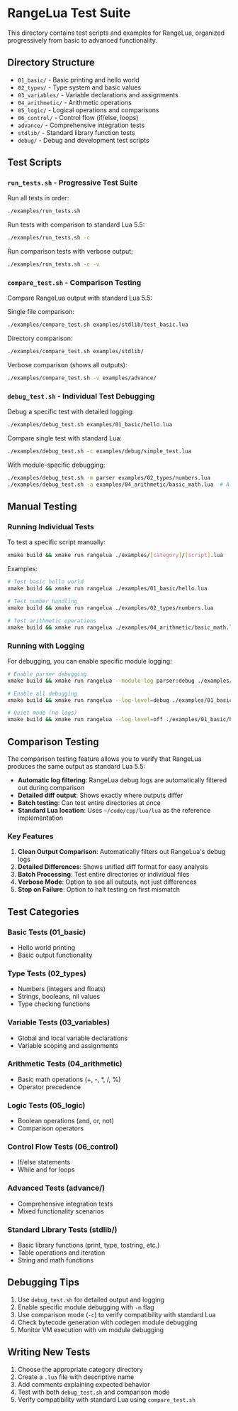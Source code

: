 # RangeLua Test Suite

This directory contains test scripts and examples for RangeLua, organized progressively from basic to advanced functionality.

## Directory Structure

- `01_basic/` - Basic printing and hello world
- `02_types/` - Type system and basic values
- `03_variables/` - Variable declarations and assignments
- `04_arithmetic/` - Arithmetic operations
- `05_logic/` - Logical operations and comparisons
- `06_control/` - Control flow (if/else, loops)
- `advance/` - Comprehensive integration tests
- `stdlib/` - Standard library function tests
- `debug/` - Debug and development test scripts

## Test Scripts

### `run_tests.sh` - Progressive Test Suite
Run all tests in order:
```bash
./examples/run_tests.sh
```

Run tests with comparison to standard Lua 5.5:
```bash
./examples/run_tests.sh -c
```

Run comparison tests with verbose output:
```bash
./examples/run_tests.sh -c -v
```

### `compare_test.sh` - Comparison Testing
Compare RangeLua output with standard Lua 5.5:

Single file comparison:
```bash
./examples/compare_test.sh examples/stdlib/test_basic.lua
```

Directory comparison:
```bash
./examples/compare_test.sh examples/stdlib/
```

Verbose comparison (shows all outputs):
```bash
./examples/compare_test.sh -v examples/advance/
```

### `debug_test.sh` - Individual Test Debugging
Debug a specific test with detailed logging:
```bash
./examples/debug_test.sh examples/01_basic/hello.lua
```

Compare single test with standard Lua:
```bash
./examples/debug_test.sh -c examples/debug/simple_test.lua
```

With module-specific debugging:
```bash
./examples/debug_test.sh -m parser examples/02_types/numbers.lua
./examples/debug_test.sh -a examples/04_arithmetic/basic_math.lua  # All modules
```

## Manual Testing

### Running Individual Tests

To test a specific script manually:
```bash
xmake build && xmake run rangelua ./examples/[category]/[script].lua
```

Examples:
```bash
# Test basic hello world
xmake build && xmake run rangelua ./examples/01_basic/hello.lua

# Test number handling
xmake build && xmake run rangelua ./examples/02_types/numbers.lua

# Test arithmetic operations
xmake build && xmake run rangelua ./examples/04_arithmetic/basic_math.lua
```

### Running with Logging

For debugging, you can enable specific module logging:
```bash
# Enable parser debugging
xmake build && xmake run rangelua --module-log parser:debug ./examples/01_basic/hello.lua

# Enable all debugging
xmake build && xmake run rangelua --log-level=debug ./examples/01_basic/hello.lua

# Quiet mode (no logs)
xmake build && xmake run rangelua --log-level=off ./examples/01_basic/hello.lua
```

## Comparison Testing

The comparison testing feature allows you to verify that RangeLua produces the same output as standard Lua 5.5:

- **Automatic log filtering**: RangeLua debug logs are automatically filtered out during comparison
- **Detailed diff output**: Shows exactly where outputs differ
- **Batch testing**: Can test entire directories at once
- **Standard Lua location**: Uses `~/code/cpp/lua/lua` as the reference implementation

### Key Features

1. **Clean Output Comparison**: Automatically filters out RangeLua's debug logs
2. **Detailed Differences**: Shows unified diff format for easy analysis
3. **Batch Processing**: Test entire directories or individual files
4. **Verbose Mode**: Option to see all outputs, not just differences
5. **Stop on Failure**: Option to halt testing on first mismatch

## Test Categories

### Basic Tests (01_basic)
- Hello world printing
- Basic output functionality

### Type Tests (02_types)
- Numbers (integers and floats)
- Strings, booleans, nil values
- Type checking functions

### Variable Tests (03_variables)
- Global and local variable declarations
- Variable scoping and assignments

### Arithmetic Tests (04_arithmetic)
- Basic math operations (+, -, *, /, %)
- Operator precedence

### Logic Tests (05_logic)
- Boolean operations (and, or, not)
- Comparison operators

### Control Flow Tests (06_control)
- If/else statements
- While and for loops

### Advanced Tests (advance/)
- Comprehensive integration tests
- Mixed functionality scenarios

### Standard Library Tests (stdlib/)
- Basic library functions (print, type, tostring, etc.)
- Table operations and iteration
- String and math functions

## Debugging Tips

1. Use `debug_test.sh` for detailed output and logging
2. Enable specific module debugging with `-m` flag
3. Use comparison mode (`-c`) to verify compatibility with standard Lua
4. Check bytecode generation with codegen module debugging
5. Monitor VM execution with vm module debugging

## Writing New Tests

1. Choose the appropriate category directory
2. Create a `.lua` file with descriptive name
3. Add comments explaining expected behavior
4. Test with both `debug_test.sh` and comparison mode
5. Verify compatibility with standard Lua using `compare_test.sh`
